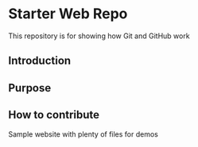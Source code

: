 # Starter Web Repo

This repository is for showing how Git and GitHub work

## Introduction

## Purpose

## How to contribute

Sample website with plenty of files for demos
